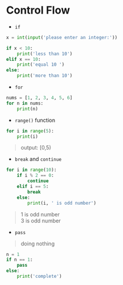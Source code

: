 # Control Flow

- `if`
  
```python
x = int(input('please enter an integer:'))

if x < 10:
    print('less than 10')
elif x == 10:
    print('equal 10 ')
else:
    print('more than 10')
```

- `for`

```python
nums = [1, 2, 3, 4, 5, 6]
for n in nums:
    print(n)
```


- `range()` function

```python
for i in range(5):
    print(i)
```
> output: [0,5)


- `break` and `continue`

```python
for i in range(10):
    if i % 2 == 0: 
        continue
    elif i == 5:
        break
    else:
        print(i, ' is odd number')
```
> 1  is odd number  
> 3  is odd number  

- `pass` 
> doing nothing

```python
n = 1
if n == 1:
    pass
else:
    print('complete')
```
